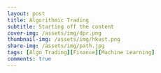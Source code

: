```yaml
---
layout: post
title: Algorithmic Trading
subtitle: Starting off the content
cover-img: /assets/img/dpr.png
thumbnail-img: /assets/img/hkust.png
share-img: /assets/img/path.jpg
tags: [Algo Trading][Finance][Machine Learning]
comments: true
---
```




